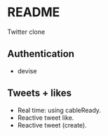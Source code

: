 # README

Twitter clone

## Authentication
- devise

## Tweets + likes
- Real time: using cableReady.
- Reactive tweet like.
- Reactive tweet (create).
